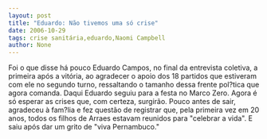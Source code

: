 ```yaml
---
layout: post
title: "Eduardo: Não tivemos uma só crise"
date: 2006-10-29
tags: crise sanitária,eduardo,Naomi Campbell
author: None
---
```

Foi o que disse há pouco Eduardo Campos, no final da entrevista coletiva, a primeira após a vitória, ao agradecer o apoio dos 18 partidos que estiveram com ele no segundo turno, ressaltando o tamanho dessa frente pol?tica que agora comanda.
Daqui Eduardo seguiu para a festa no Marco Zero. Agora é só esperar as crises que, com certeza, surgirão.
Pouco antes de sair, agradeceu à fam?lia e fez questão de registrar que, pela primeira vez em 20 anos, todos os filhos de Arraes estavam reunidos para \"celebrar a vida\". E saiu após dar um grito de \"viva Pernambuco.\" 